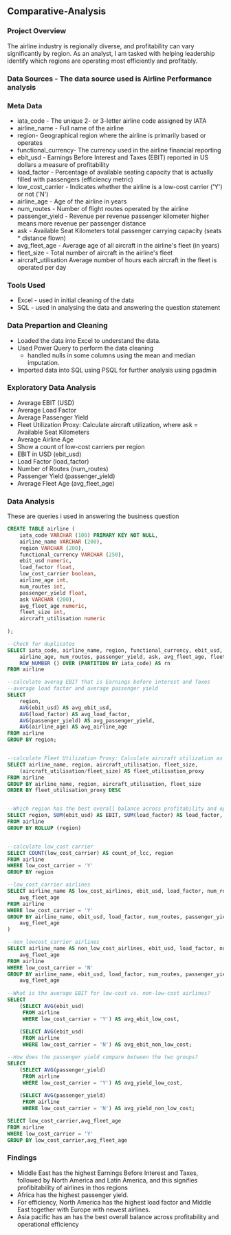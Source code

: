 ## Comparative-Analysis

### Project Overview
The airline industry is regionally diverse, and profitability can vary significantly by region. As an analyst, I am tasked with helping leadership identify which regions are operating most efficiently and profitably.

### Data Sources - The data source used is Airline Performance analysis

### Meta Data
-  iata_code - The unique 2- or 3-letter airline code assigned by IATA
- airline_name - Full name of the airline
- region- Geographical region where the airline is primarily based or operates
- functional_currency- The currency used in the airline financial reporting
- ebit_usd - Earnings Before Interest and Taxes (EBIT) reported in US dollars  a measure of profitability
- load_factor - Percentage of available seating capacity that is actually filled with passengers (efficiency metric)
- low_cost_carrier - Indicates whether the airline is a low-cost carrier ('Y') or not ('N')
- airline_age - Age of the airline in years
- num_routes - Number of flight routes operated by the airline
- passenger_yield	- Revenue per revenue passenger kilometer  higher means more revenue per passenger distance
- ask - Available Seat Kilometers total passenger carrying capacity (seats * distance flown)
- avg_fleet_age - Average age of all aircraft in the airline's fleet (in years)
- fleet_size - Total number of aircraft in the airline's fleet
- aircraft_utilisation  Average number of hours each aircraft in the fleet is operated per day


### Tools Used
- Excel - used in initial cleaning of the data
- SQL - used in analysing the data and answering the question statement

### Data Prepartion and Cleaning
- Loaded the data into Excel to understand the data.
- Used Power Query to perform the data cleaning
    - handled nulls in some columns using the mean and median imputation.
- Imported data into SQL using PSQL for further analysis using pgadmin

### Exploratory Data Analysis
- Average EBIT (USD)
- Average Load Factor
- Average Passenger Yield
- Fleet Utilization Proxy: Calculate aircraft utilization, where ask = Available Seat Kilometers
- Average Airline Age
- Show a count of low-cost carriers per region
- EBIT in USD (ebit_usd)
- Load Factor (load_factor)
- Number of Routes (num_routes)
- Passenger Yield (passenger_yield)
- Average Fleet Age (avg_fleet_age)


### Data Analysis
These are queries i used in answering the business question
```sql
CREATE TABLE airline (
	iata_code VARCHAR (100) PRIMARY KEY NOT NULL,
	airline_name VARCHAR (200),
	region VARCHAR (200),
	functional_currency VARCHAR (250),
	ebit_usd numeric,
	load_factor float,
	low_cost_carrier boolean,
	airline_age int,
	num_routes int,
	passenger_yield float,
	ask VARCHAR (200),
	avg_fleet_age numeric,
	fleet_size int,
	aircraft_utilisation numeric
	
);

--Check for duplicates
SELECT iata_code, airline_name, region, functional_currency, ebit_usd, load_factor, low_cost_carrier,
	airline_age, num_routes, passenger_yield, ask, avg_fleet_age, fleet_size, aircraft_utilisation,
	ROW_NUMBER () OVER (PARTITION BY iata_code) AS rn
FROM airline

--calculate averag EBIT that is Earnings before interest and Taxes
--average load factor and average passenger yield
SELECT 
    region,
    AVG(ebit_usd) AS avg_ebit_usd,
    AVG(load_factor) AS avg_load_factor,
    AVG(passenger_yield) AS avg_passenger_yield,
    AVG(airline_age) AS avg_airline_age
FROM airline
GROUP BY region;


--calculate Fleet Utilization Proxy: Calculate aircraft utilization as ask / fleet_size
SELECT airline_name, region, aircraft_utilisation, fleet_size,
	(aircraft_utilisation/fleet_size) AS fleet_utilisation_proxy
FROM airline
GROUP BY airline_name, region, aircraft_utilisation, fleet_size 
ORDER BY fleet_utilisation_proxy DESC


--Which region has the best overall balance across profitability and operational efficiency?
SELECT region, SUM(ebit_usd) AS EBIT, SUM(load_factor) AS load_factor, SUM(passenger_yield) AS passenger_yield
FROM airline
GROUP BY ROLLUP (region)


--calculate low_cost carrier
SELECT COUNT(low_cost_carrier) AS count_of_lcc, region
FROM airline
WHERE low_cost_carrier = 'Y'
GROUP BY region

--low_cost_carrier airlines
SELECT airline_name AS low_cost_airlines, ebit_usd, load_factor, num_routes, passenger_yield,
	avg_fleet_age
FROM airline
WHERE low_cost_carrier = 'Y'
GROUP BY airline_name, ebit_usd, load_factor, num_routes, passenger_yield,
	avg_fleet_age
)

--non_lowcost_carrier airlines
SELECT airline_name AS non_low_cost_airlines, ebit_usd, load_factor, num_routes, passenger_yield,
	avg_fleet_age
FROM airline
WHERE low_cost_carrier = 'N'
GROUP BY airline_name, ebit_usd, load_factor, num_routes, passenger_yield,
	avg_fleet_age
	
--What is the average EBIT for low-cost vs. non-low-cost airlines?
SELECT 
    (SELECT AVG(ebit_usd) 
     FROM airline 
     WHERE low_cost_carrier = 'Y') AS avg_ebit_low_cost,
    
    (SELECT AVG(ebit_usd) 
     FROM airline 
     WHERE low_cost_carrier = 'N') AS avg_ebit_non_low_cost;

--How does the passenger yield compare between the two groups?
SELECT
    (SELECT AVG(passenger_yield)
     FROM airline 
     WHERE low_cost_carrier = 'Y') AS avg_yield_low_cost,
    
    (SELECT AVG(passenger_yield) 
     FROM airline 
     WHERE low_cost_carrier = 'N') AS avg_yield_non_low_cost;

SELECT low_cost_carrier,avg_fleet_age
FROM airline
WHERE low_cost_carrier = 'Y'
GROUP BY low_cost_carrier,avg_fleet_age

```
### Findings
- Middle East has the highest Earnings Before Interest and Taxes, followed by North America and Latin America, and this signifies profibitability of airlines in thos regions
- Africa has the highest passenger yield.
- For efficiency, North America has the highest load factor and Middle East together with Europe with newest airlines.
- Asia pacific has an has the best overall balance across profitability and operational efficiency
